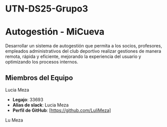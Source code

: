 # UTN-DS25-Grupo3
# Autogestión - MiCueva
Desarrollar un sistema de autogestión que permita a los socios, profesores, 
empleados administrativos del club deportivo realizar gestiones de manera remota, 
rápida y eficiente, mejorando la experiencia del usuario y optimizando los procesos 
internos.

## Miembros del Equipo


Lucia Meza
- **Legajo**: 33693
- **Alias de slack**: Lucia Meza
- **Perfil de GitHub**: [https://github.com/LuliMeza]

Lu Meza



